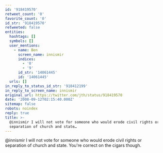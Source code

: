 ```yaml
---
id: '918419570'
retweet_count: '0'
favorite_count: '0'
id_str: '918419570'
retweeted: false
entities:
  hashtags: []
  symbols: []
  user_mentions:
    - name: Ben
      screen_name: innismir
      indices:
        - '0'
        - '9'
      id_str: '14061445'
      id: '14061445'
  urls: []
in_reply_to_status_id_str: '918412199'
in_reply_to_screen_name: innismir
original_url: https://twitter.com/jth/status/918419570
date: '2008-09-12T02:15:40.000Z'
sitemap: false
robots: noindex
reply: true
title: >-
  @innismir I will not vote for someone who would erode civil rights or
  separation of church and state…
---
```


@innismir I will not vote for someone who would erode civil rights or separation of church and state. You're correct on the cigars though.